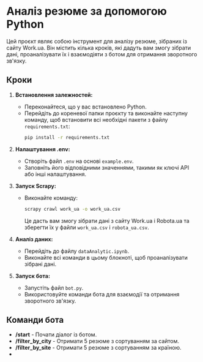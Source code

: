 # Аналіз резюме за допомогою Python

Цей проєкт являє собою інструмент для аналізу резюме, зібраних із сайту Work.ua. Він містить кілька кроків, які дадуть вам змогу зібрати дані, проаналізувати їх і взаємодіяти з ботом для отримання зворотного зв'язку.

## Кроки

1. **Встановлення залежностей:**
   - Переконайтеся, що у вас встановлено Python.
   - Перейдіть до кореневої папки проєкту та виконайте наступну команду, щоб встановити всі необхідні пакети з файлу `requirements.txt`:
     ```bash
     pip install -r requirements.txt
     ```

2. **Налаштування .env:**
   - Створіть файл `.env` на основі `example.env`.
   - Заповніть його відповідними значеннями, такими як ключі API або інші налаштування.

3. **Запуск Scrapy:**
   - Виконайте команду:
     ```bash
     scrapy crawl work_ua -o work_ua.csv
     ```
     Це дасть вам змогу зібрати дані з сайту Work.ua і Robota.ua та зберегти їх у файли `work_ua.csv` і `robota_ua.csv`.

4. **Аналіз даних:**
   - Перейдіть до файлу `dataAnalytic.ipynb`.
   - Виконайте всі команди в цьому блокноті, щоб проаналізувати зібрані дані.

5. **Запуск бота:**
   - Запустіть файл `bot.py`.
   - Використовуйте команди бота для взаємодії та отримання зворотного зв'язку.

## Команди бота

- **/start** - Почати діалог із ботом.
- **/filter_by_city** - Отримати 5 резюме з сортуванням за сайтом.
- **/filter_by_site** - Отримати 5 резюме з сортуванням за країною.
- 